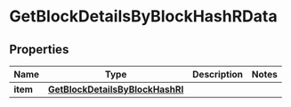 

# GetBlockDetailsByBlockHashRData


## Properties

Name | Type | Description | Notes
------------ | ------------- | ------------- | -------------
**item** | [**GetBlockDetailsByBlockHashRI**](GetBlockDetailsByBlockHashRI.md) |  | 




